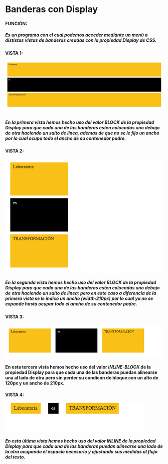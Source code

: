 # **Banderas con Display**
#### **FUNCIÓN:**  
##### Es un programa con el cual podemos acceder mediante un menú a dististas vistas de banderas creadas con la propiedad Display de CSS.  
#### **VISTA 1:**
![Sin titulo](docs/vista1.png)
##### En la primera vista hemos hecho uso del valor *BLOCK* de la propiedad Display para que cada una de las banderas esten colocadas uno debajo de otra haciendo un salto de linea, además de que no se le fijo un ancho por lo cual ocupa todo el ancho de su contenedor padre.
#### **VISTA 2:**
![Sin titulo](docs/vista2.png)
##### En la segunda vista hemos hecho uso del valor *BLOCK* de la propiedad Display para que cada una de las banderas esten colocadas uno debajo de otra haciendo un salto de linea; pero en este caso a diferencia de la primera vista se le indicó un ancho (width:210px) por lo cual ya no se expande hasta ocupar todo el ancho de su contenedor padre.
#### **VISTA 3:**
![Sin titulo](docs/vista3.png)
#### En esta tercera vista hemos hecho uso del valor *INLINE-BLOCK* de la propiedad Display para que cada una de las banderas puedan alinearse una al lado de otra pero sin perder su condicón de bloque con un alto de 120px y un ancho de 210px.
#### **VISTA 4:**
![Sin titulo](docs/vista4.png)
##### En esta última vista hemos hecho uso del valor *INLINE* de la propiedad Display para que cada una de las banderas puedan alinearse una lado de la otra ocupando el espacio necesario y ajustando sus medidas al flujo del texto.
